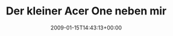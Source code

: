 ---
retweeted: false
source: <a href="http://twitter.com" rel="nofollow">Twitter Web Client</a>
entities:
  hashtags:
  - text: overkill
    indices:
    - '73'
    - '82'
  symbols: []
  user_mentions: []
  urls: []
display_text_range:
- '0'
- '82'
favorite_count: '0'
id_str: '1121077194'
truncated: false
retweet_count: '0'
id: '1121077194'
created_at: Thu Jan 15 14:43:13 +0000 2009
favorited: false
full_text: 'Der kleiner Acer One neben mir rechnet sich gerade an einem 6MB PDF tot.
  #overkill'
lang: de
tags:
- overkill
- pesos:twitter
date: '2009-01-15T14:43:13+00:00'
src: https://twitter.com/bascht/status/1121077194
original_url: https://twitter.com/bascht/status/1121077194
type: twitter_tweet
text: 'Der kleiner Acer One neben mir rechnet sich gerade an einem 6MB PDF tot. #overkill'
title: 'Der kleiner Acer One neben mir '

---